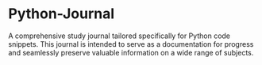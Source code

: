 # Python-Journal
A comprehensive study journal tailored specifically for Python code snippets. This journal is intended to serve as a documentation for progress and seamlessly preserve valuable information on a wide range of subjects. 
